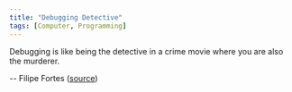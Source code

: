 ```yaml
---
title: "Debugging Detective"
tags: [Computer, Programming]
---
```


Debugging is like being the detective in a crime movie where you are also the
murderer.

-- Filipe Fortes ([source][source])

[source]: https://twitter.com/fortes/status/399339918213652480
